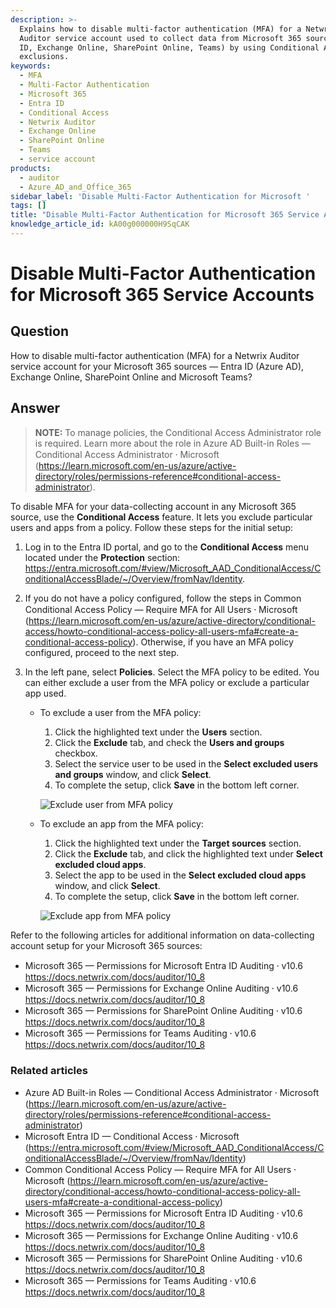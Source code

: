 ```yaml
---
description: >-
  Explains how to disable multi-factor authentication (MFA) for a Netwrix
  Auditor service account used to collect data from Microsoft 365 sources (Entra
  ID, Exchange Online, SharePoint Online, Teams) by using Conditional Access
  exclusions.
keywords:
  - MFA
  - Multi-Factor Authentication
  - Microsoft 365
  - Entra ID
  - Conditional Access
  - Netwrix Auditor
  - Exchange Online
  - SharePoint Online
  - Teams
  - service account
products:
  - auditor
  - Azure_AD_and_Office_365
sidebar_label: 'Disable Multi-Factor Authentication for Microsoft '
tags: []
title: "Disable Multi-Factor Authentication for Microsoft 365 Service Accounts"
knowledge_article_id: kA00g000000H9SqCAK
---
```


# Disable Multi-Factor Authentication for Microsoft 365 Service Accounts

## Question

How to disable multi-factor authentication (MFA) for a Netwrix Auditor service account for your Microsoft 365 sources — Entra ID (Azure AD), Exchange Online, SharePoint Online and Microsoft Teams?

## Answer

> **NOTE:** To manage policies, the Conditional Access Administrator role is required. Learn more about the role in Azure AD Built-in Roles — Conditional Access Administrator ⸱ Microsoft (https://learn.microsoft.com/en-us/azure/active-directory/roles/permissions-reference#conditional-access-administrator).

To disable MFA for your data-collecting account in any Microsoft 365 source, use the **Conditional Access** feature. It lets you exclude particular users and apps from a policy. Follow these steps for the initial setup:

1. Log in to the Entra ID portal, and go to the **Conditional Access** menu located under the **Protection** section: https://entra.microsoft.com/#view/Microsoft_AAD_ConditionalAccess/ConditionalAccessBlade/~/Overview/fromNav/Identity.
2. If you do not have a policy configured, follow the steps in Common Conditional Access Policy — Require MFA for All Users ⸱ Microsoft (https://learn.microsoft.com/en-us/azure/active-directory/conditional-access/howto-conditional-access-policy-all-users-mfa#create-a-conditional-access-policy). Otherwise, if you have an MFA policy configured, proceed to the next step.
3. In the left pane, select **Policies**. Select the MFA policy to be edited. You can either exclude a user from the MFA policy or exclude a particular app used.

   - To exclude a user from the MFA policy:
     1. Click the highlighted text under the **Users** section.
     2. Click the **Exclude** tab, and check the **Users and groups** checkbox.
     3. Select the service user to be used in the **Select excluded users and groups** window, and click **Select**.
     4. To complete the setup, click **Save** in the bottom left corner.

     ![Exclude user from MFA policy](images/ka0Qk0000001LLl_0EM4u000008MMJG.png)

   - To exclude an app from the MFA policy:
     1. Click the highlighted text under the **Target sources** section.
     2. Click the **Exclude** tab, and click the highlighted text under **Select excluded cloud apps**.
     3. Select the app to be used in the **Select excluded cloud apps** window, and click **Select**.
     4. To complete the setup, click **Save** in the bottom left corner.

     ![Exclude app from MFA policy](images/ka0Qk0000001LLl_0EM4u000008MMJL.png)

Refer to the following articles for additional information on data-collecting account setup for your Microsoft 365 sources:

- Microsoft 365 — Permissions for Microsoft Entra ID Auditing ⸱ v10.6 https://docs.netwrix.com/docs/auditor/10_8
- Microsoft 365 — Permissions for Exchange Online Auditing ⸱ v10.6 https://docs.netwrix.com/docs/auditor/10_8
- Microsoft 365 — Permissions for SharePoint Online Auditing ⸱ v10.6 https://docs.netwrix.com/docs/auditor/10_8
- Microsoft 365 — Permissions for Teams Auditing ⸱ v10.6 https://docs.netwrix.com/docs/auditor/10_8

### Related articles

- Azure AD Built-in Roles — Conditional Access Administrator ⸱ Microsoft (https://learn.microsoft.com/en-us/azure/active-directory/roles/permissions-reference#conditional-access-administrator)
- Microsoft Entra ID — Conditional Access ⸱ Microsoft (https://entra.microsoft.com/#view/Microsoft_AAD_ConditionalAccess/ConditionalAccessBlade/~/Overview/fromNav/Identity)
- Common Conditional Access Policy — Require MFA for All Users ⸱ Microsoft (https://learn.microsoft.com/en-us/azure/active-directory/conditional-access/howto-conditional-access-policy-all-users-mfa#create-a-conditional-access-policy)
- Microsoft 365 — Permissions for Microsoft Entra ID Auditing ⸱ v10.6 https://docs.netwrix.com/docs/auditor/10_8
- Microsoft 365 — Permissions for Exchange Online Auditing ⸱ v10.6 https://docs.netwrix.com/docs/auditor/10_8
- Microsoft 365 — Permissions for SharePoint Online Auditing ⸱ v10.6 https://docs.netwrix.com/docs/auditor/10_8
- Microsoft 365 — Permissions for Teams Auditing ⸱ v10.6 https://docs.netwrix.com/docs/auditor/10_8

